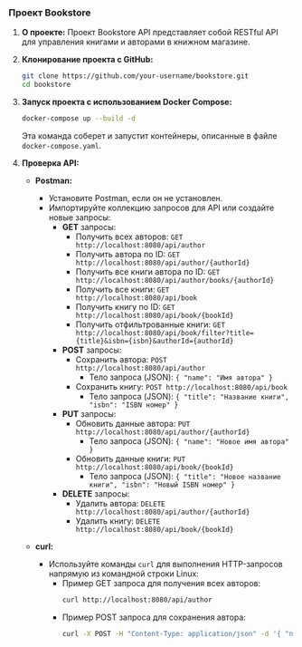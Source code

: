 ### Проект Bookstore

1. **О проекте:**
   Проект Bookstore API представляет собой RESTful API для управления книгами и авторами в книжном магазине.

2. **Клонирование проекта с GitHub:**
   ```bash
   git clone https://github.com/your-username/bookstore.git
   cd bookstore
   ```

3. **Запуск проекта с использованием Docker Compose:**
   ```bash
   docker-compose up --build -d
   ```

   Эта команда соберет и запустит контейнеры, описанные в файле `docker-compose.yaml`.

4. **Проверка API:**
   
   - **Postman:**
     - Установите Postman, если он не установлен.
     - Импортируйте коллекцию запросов для API или создайте новые запросы:
       - **GET** запросы:
         - Получить всех авторов: `GET http://localhost:8080/api/author`
         - Получить автора по ID: `GET http://localhost:8080/api/author/{authorId}`
         - Получить все книги автора по ID: `GET http://localhost:8080/api/author/books/{authorId}`
         - Получить все книги: `GET http://localhost:8080/api/book`
         - Получить книгу по ID: `GET http://localhost:8080/api/book/{bookId}`
         - Получить отфильтрованные книги: `GET http://localhost:8080/api/book/filter?title={title}&isbn={isbn}&authorId={authorId}`
       - **POST** запросы:
         - Сохранить автора: `POST http://localhost:8080/api/author`
           - Тело запроса (JSON): `{ "name": "Имя автора" }`
         - Сохранить книгу: `POST http://localhost:8080/api/book`
           - Тело запроса (JSON): `{ "title": "Название книги", "isbn": "ISBN номер" }`
       - **PUT** запросы:
         - Обновить данные автора: `PUT http://localhost:8080/api/author/{authorId}`
           - Тело запроса (JSON): `{ "name": "Новое имя автора" }`
         - Обновить данные книги: `PUT http://localhost:8080/api/book/{bookId}`
           - Тело запроса (JSON): `{ "title": "Новое название книги", "isbn": "Новый ISBN номер" }`
       - **DELETE** запросы:
         - Удалить автора: `DELETE http://localhost:8080/api/author/{authorId}`
         - Удалить книгу: `DELETE http://localhost:8080/api/book/{bookId}`
   
   - **curl:**
     - Используйте команды `curl` для выполнения HTTP-запросов напрямую из командной строки Linux:
       - Пример GET запроса для получения всех авторов:
         ```bash
         curl http://localhost:8080/api/author
         ```
       - Пример POST запроса для сохранения автора:
         ```bash
         curl -X POST -H "Content-Type: application/json" -d '{ "name": "Имя автора" }' http://localhost:8080/api/author
         ```
